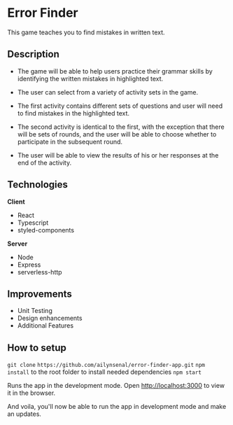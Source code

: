 # Error Finder

This game teaches you to find mistakes in written text.

## Description
- The game will be able to help users practice their grammar skills by identifying the written mistakes in highlighted text.

- The user can select from a variety of activity sets in the game.

- The first activity contains different sets of questions and user will need to find mistakes in the highlighted text.

- The second activity is identical to the first, with the exception that there will be sets of rounds, and the user will be able to choose whether to participate in the subsequent round.

- The user will be able to view the results of his or her responses at the end of the activity.

## Technologies
**Client**

- React
- Typescript
- styled-components

**Server**

- Node
- Express
- serverless-http

## Improvements

- Unit Testing
- Design enhancements
- Additional Features

## How to setup
`git clone` `https://github.com/ailynsenal/error-finder-app.git`
`npm install` to the root folder to install needed dependencies
`npm start`

Runs the app in the development mode.
Open [http://localhost:3000](http://localhost:3000) to view it in the browser.

And voila, you'll now be able to run the app in development mode and make an updates.
